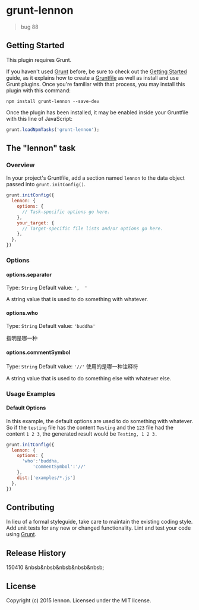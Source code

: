 # grunt-lennon

> bug 88

## Getting Started
This plugin requires Grunt.

If you haven't used [Grunt](http://gruntjs.com/) before, be sure to check out the [Getting Started](http://gruntjs.com/getting-started) guide, as it explains how to create a [Gruntfile](http://gruntjs.com/sample-gruntfile) as well as install and use Grunt plugins. Once you're familiar with that process, you may install this plugin with this command:

```shell
npm install grunt-lennon --save-dev
```

Once the plugin has been installed, it may be enabled inside your Gruntfile with this line of JavaScript:

```js
grunt.loadNpmTasks('grunt-lennon');
```

## The "lennon" task

### Overview
In your project's Gruntfile, add a section named `lennon` to the data object passed into `grunt.initConfig()`.

```js
grunt.initConfig({
  lennon: {
    options: {
      // Task-specific options go here.
    },
    your_target: {
      // Target-specific file lists and/or options go here.
    },
  },
})
```

### Options

#### options.separator
Type: `String`
Default value: `',  '`

A string value that is used to do something with whatever.

#### options.who
Type: `String`
Default value: `'buddha'`

指明是哪一种
#### options.commentSymbol
Type: `String`
Default value: `'//'`
使用的是哪一种注释符

A string value that is used to do something else with whatever else.

### Usage Examples

#### Default Options
In this example, the default options are used to do something with whatever. So if the `testing` file has the content `Testing` and the `123` file had the content `1 2 3`, the generated result would be `Testing, 1 2 3.`

```js
grunt.initConfig({
  lennon: {
    options: {
      'who':'buddha,
          'commentSymbol':'//'
    },
    dist:['examples/*.js']
  },
})
```


## Contributing
In lieu of a formal styleguide, take care to maintain the existing coding style. Add unit tests for any new or changed functionality. Lint and test your code using [Grunt](http://gruntjs.com/).

## Release History
150410 &nbsb&nbsb&nbsb&nbsb&nbsb;

## License
Copyright (c) 2015 lennon. Licensed under the MIT license.
